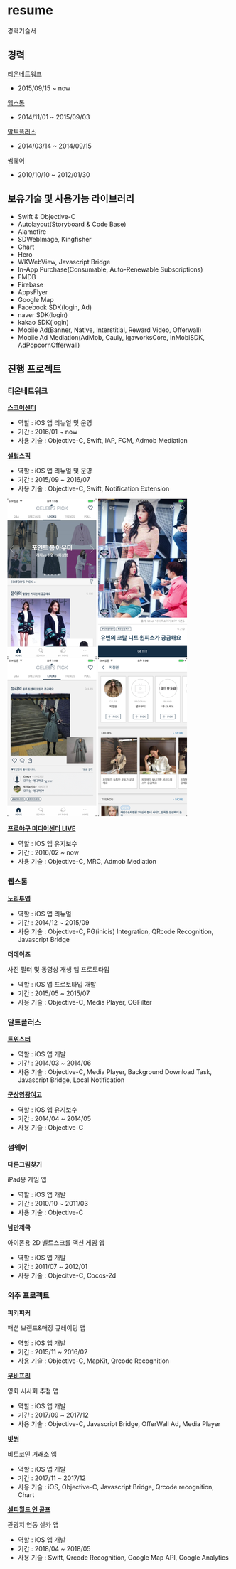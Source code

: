# resume
경력기술서

## 경력

[티온네트워크](http://www.tionnet.com/)
- 2015/09/15 ~ now

[웹스톰](http://nori2app.com/help/introduce.php)
- 2014/11/01 ~ 2015/09/03

[알트플러스](http://www.altplus.kr/company.php)
- 2014/03/14 ~ 2014/09/15

썸웨어
- 2010/10/10 ~ 2012/01/30


## 보유기술 및 사용가능 라이브러리

- Swift & Objective-C
- Autolayout(Storyboard & Code Base)
- Alamofire
- SDWebImage, Kingfisher
- Chart
- Hero
- WKWebView, Javascript Bridge
- In-App Purchase(Consumable, Auto-Renewable Subscriptions)
- FMDB
- Firebase
- AppsFlyer
- Google Map
- Facebook SDK(login, Ad)
- naver SDK(login)
- kakao SDK(login)
- Mobile Ad(Banner, Native, Interstitial, Reward Video, Offerwall)
- Mobile Ad Mediation(AdMob, Cauly, IgaworksCore, InMobiSDK, AdPopcornOfferwall)



## 진행 프로젝트

### 티온네트워크

**[스코어센터](https://itunes.apple.com/us/app/스코어센터-live/id819827050?l=ko&ls=1&mt=8)**
* 역할 : iOS 앱 리뉴얼 및 운영
* 기간 : 2016/01 ~ now
* 사용 기술 : Objective-C, Swift, IAP, FCM, Admob Mediation

**[셀럽스픽](https://itunes.apple.com/us/app/celebs-pick-셀럽스픽/id1016352526?l=ko&ls=1&mt=8)**
* 역할 : iOS 앱 리뉴얼 및 운영
* 기간 : 2015/09 ~ 2016/07
* 사용 기술 : Objective-C, Swift, Notification Extension

<img src="https://github.com/windowbig/resume/blob/master/images/celebspick/Screen%20Shot%202018-03-29%20at%20%EC%98%A4%ED%9B%84%201.55.26.png?raw=true" width="200"/> <img src="https://github.com/windowbig/resume/blob/master/images/celebspick/Screen%20Shot%202018-03-29%20at%20%EC%98%A4%ED%9B%84%201.55.42.png?raw=true" width="200"/> <img src="https://github.com/windowbig/resume/blob/master/images/celebspick/Screen%20Shot%202018-03-29%20at%20%EC%98%A4%ED%9B%84%201.55.59.png?raw=true" width="200"/> <img src="https://github.com/windowbig/resume/blob/master/images/celebspick/Screen%20Shot%202018-03-29%20at%20%EC%98%A4%ED%9B%84%201.56.21.png?raw=true" width="200"/> 


**[프로야구 미디어센터 LIVE](https://itunes.apple.com/us/app/프로야구-미디어센터-live/id515155553?l=ko&ls=1&mt=8)**
* 역할 : iOS 앱 유지보수
* 기간 : 2016/02 ~ now
* 사용 기술 : Objective-C, MRC, Admob Mediation

### 웹스톰

**[노리투앱](https://itunes.apple.com/kr/app/%EB%85%B8%EB%A6%AC%ED%88%AC%EC%95%B1-noritoapp/id671363096?mt=8)**
* 역할 : iOS 앱 리뉴얼
* 기간 : 2014/12 ~ 2015/09
* 사용 기술 : Objective-C, PG(inicis) Integration, QRcode Recognition, Javascript Bridge

**더데이즈**

사진 필터 및 동영상 재생 앱 프로토타입 
* 역할 : iOS 앱 프로토타입 개발 
* 기간 : 2015/05 ~ 2015/07
* 사용 기술 : Objective-C, Media Player, CGFilter


### 알트플러스
**[트위스터](https://appadvice.com/app/ed-8a-b8-ec-9c-84-ec-8a-a4-ed...twister/871728608)**
* 역할 : iOS 앱 개발 
* 기간 : 2014/03 ~ 2014/06
* 사용 기술 : Objective-C, Media Player, Background Download Task, Javascript Bridge, Local Notification

**[군상영광여고](https://itunes.apple.com/at/app/군산영광여고-2-0/id1235823791?mt=8)**
* 역할 : iOS 앱 유지보수
* 기간 : 2014/04 ~ 2014/05
* 사용 기술 : Objective-C


### 썸웨어
**다른그림찾기**

iPad용 게임 앱
* 역할 : iOS 앱 개발 
* 기간 : 2010/10 ~ 2011/03
* 사용 기술 : Objective-C 

**남만제국**

아이폰용 2D 벨트스크롤 액션 게임 앱
* 역할 : iOS 앱 개발
* 기간 : 2011/07 ~ 2012/01
* 사용 기술 : Objecitve-C, Cocos-2d


### 외주 프로젝트
**피키피커**

패션 브랜드&매장 큐레이팅 앱 
* 역할 : iOS 앱 개발
* 기간 : 2015/11 ~ 2016/02 
* 사용 기술 : Objective-C, MapKit, Qrcode Recognition

**[무비프리](https://itunes.apple.com/us/app/moviepre-무비프리/id892283001?l=ko&ls=1&mt=8)**

영화 시사회 추첨 앱
* 역할 : iOS 앱 개발
* 기간 : 2017/09 ~ 2017/12
* 사용 기술 : Objective-C, Javascript Bridge, OfferWall Ad, Media Player

**[빗썸](https://itunes.apple.com/kr/app/빗썸/id1299421592?mt=8)**

비트코인 거래소 앱
* 역할 : iOS 앱 개발
* 기간 : 2017/11 ~ 2017/12
* 사용 기술 : iOS, Objective-C, Javascript Bridge, Qrcode recognition, Chart

**[셀피월드 인 골프](https://itunes.apple.com/us/app/셀피월드-인-골프/id1387405811?l=ko&ls=1&mt=8)**

관광지 연동 셀카 앱
* 역할 : iOS 앱 개발
* 기간 : 2018/04 ~ 2018/05
* 사용 기술 : Swift, Qrcode Recognition, Google Map API, Google Analytics



